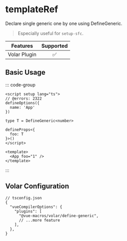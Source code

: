 # templateRef <PackageVersion name="@vue-macros/volar" />

<StabilityLevel level="experimental" />

Declare single generic one by one using DefineGeneric.

> Especially useful for `setup-sfc`.

|   Features   |     Supported      |
| :----------: | :----------------: |
| Volar Plugin | :white_check_mark: |

## Basic Usage

::: code-group

```vue [App.vue] twoslash
<script setup lang="ts">
// @errors: 2322
defineOptions({
  name: 'App'
})

type T = DefineGeneric<number>

defineProps<{
  foo: T
}>()
</script>

<template>
  <App foo="1" />
</template>
```

:::

## Volar Configuration

```jsonc {5}
// tsconfig.json
{
  "vueCompilerOptions": {
    "plugins": [
      "@vue-macros/volar/define-generic",
      // ...more feature
    ],
  },
}
```
